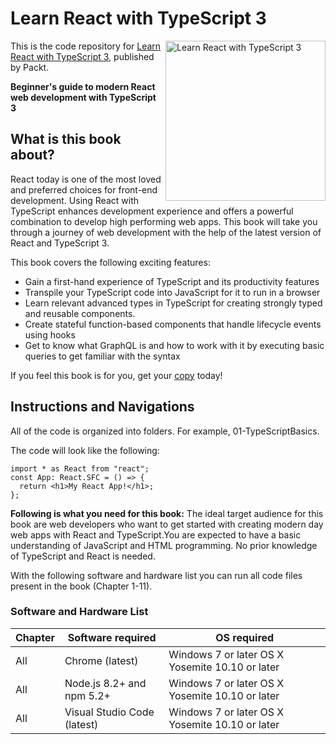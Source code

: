 # Learn React with TypeScript 3

<a href="https://www.packtpub.com/web-development/learn-react-typescript-3?utm_source=9781789610253"><img src="https://www.packtpub.com/sites/default/files/9781789610253_cover.png" alt="Learn React with TypeScript 3" height="256px" align="right"></a>

This is the code repository for [Learn React with TypeScript 3](https://www.packtpub.com/web-development/learn-react-typescript-3), published by Packt.

**Beginner's guide to modern React web development with TypeScript 3**

## What is this book about?

React today is one of the most loved and preferred choices for front-end development. Using React with TypeScript enhances development experience and offers a powerful combination to develop high performing web apps. This book will take you through a journey of web development with the help of the latest version of React and TypeScript 3.

This book covers the following exciting features:

- Gain a first-hand experience of TypeScript and its productivity features
- Transpile your TypeScript code into JavaScript for it to run in a browser
- Learn relevant advanced types in TypeScript for creating strongly typed and reusable components.
- Create stateful function-based components that handle lifecycle events using hooks
- Get to know what GraphQL is and how to work with it by executing basic queries to get familiar with the syntax

If you feel this book is for you, get your [copy](https://www.amazon.com/dp/1789610257) today!

## Instructions and Navigations

All of the code is organized into folders. For example, 01-TypeScriptBasics.

The code will look like the following:

```
import * as React from "react";
const App: React.SFC = () => {
  return <h1>My React App!</h1>;
};
```

**Following is what you need for this book:**
The ideal target audience for this book are web developers who want to get started with creating modern day web apps with React and TypeScript.You are expected to have a basic understanding of JavaScript and HTML programming. No prior knowledge of TypeScript and React is needed.

With the following software and hardware list you can run all code files present in the book (Chapter 1-11).

### Software and Hardware List

| Chapter | Software required           | OS required                                     |
| ------- | --------------------------- | ----------------------------------------------- |
| All     | Chrome (latest)             | Windows 7 or later OS X Yosemite 10.10 or later |
| All     | Node.js 8.2+ and npm 5.2+   | Windows 7 or later OS X Yosemite 10.10 or later |
| All     | Visual Studio Code (latest) | Windows 7 or later OS X Yosemite 10.10 or later |
